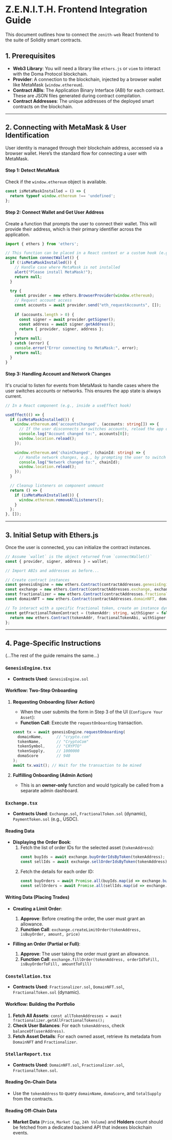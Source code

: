 # Z.E.N.I.T.H. Frontend Integration Guide

This document outlines how to connect the `zenith-web` React frontend to the suite of Solidity smart contracts.

## 1. Prerequisites

- **Web3 Library**: You will need a library like `ethers.js` or `viem` to interact with the Doma Protocol blockchain.
- **Provider**: A connection to the blockchain, injected by a browser wallet like MetaMask (`window.ethereum`).
- **Contract ABIs**: The Application Binary Interface (ABI) for each contract. These are JSON files generated during contract compilation.
- **Contract Addresses**: The unique addresses of the deployed smart contracts on the blockchain.

---

## 2. Connecting with MetaMask & User Identification

User identity is managed through their blockchain address, accessed via a browser wallet. Here’s the standard flow for connecting a user with MetaMask.

#### **Step 1: Detect MetaMask**

Check if the `window.ethereum` object is available.

```typescript
const isMetaMaskInstalled = () => {
  return typeof window.ethereum !== 'undefined';
};
```

#### **Step 2: Connect Wallet and Get User Address**

Create a function that prompts the user to connect their wallet. This will provide their address, which is their primary identifier across the application.

```typescript
import { ethers } from 'ethers';

// This function can be placed in a React context or a custom hook (e.g., useWallet)
async function connectWallet() {
  if (!isMetaMaskInstalled()) {
    // Handle case where MetaMask is not installed
    alert("Please install MetaMask!");
    return null;
  }

  try {
    const provider = new ethers.BrowserProvider(window.ethereum);
    // Request account access
    const accounts = await provider.send("eth_requestAccounts", []);
    
    if (accounts.length > 0) {
      const signer = await provider.getSigner();
      const address = await signer.getAddress();
      return { provider, signer, address };
    }
    return null;
  } catch (error) {
    console.error("Error connecting to MetaMask:", error);
    return null;
  }
}
```

#### **Step 3: Handling Account and Network Changes**

It's crucial to listen for events from MetaMask to handle cases where the user switches accounts or networks. This ensures the app state is always current.

```typescript
// In a React component (e.g., inside a useEffect hook)

useEffect(() => {
  if (isMetaMaskInstalled()) {
    window.ethereum.on('accountsChanged', (accounts: string[]) => {
      // If the user disconnects or switches accounts, reload the app or update the state
      console.log("Account changed to:", accounts[0]);
      window.location.reload(); 
    });

    window.ethereum.on('chainChanged', (chainId: string) => {
      // Handle network changes, e.g., by prompting the user to switch to the correct network
      console.log("Network changed to:", chainId);
      window.location.reload();
    });
  }

  // Cleanup listeners on component unmount
  return () => {
    if (isMetaMaskInstalled()) {
      window.ethereum.removeAllListeners();
    }
  };
}, []);
```

---

## 3. Initial Setup with Ethers.js

Once the user is connected, you can initialize the contract instances.

```typescript
// Assume `wallet` is the object returned from `connectWallet()`
const { provider, signer, address } = wallet;

// Import ABIs and addresses as before...

// Create contract instances
const genesisEngine = new ethers.Contract(contractAddresses.genesisEngine, genesisEngineAbi, signer);
const exchange = new ethers.Contract(contractAddresses.exchange, exchangeAbi, signer);
const fractionalizer = new ethers.Contract(contractAddresses.fractionalizer, provider); // Use provider for read-only
const domainNFT = new ethers.Contract(contractAddresses.domainNFT, domainNftAbi, provider);

// To interact with a specific fractional token, create an instance dynamically:
const getFractionalTokenContract = (tokenAddr: string, withSigner = false) => {
  return new ethers.Contract(tokenAddr, fractionalTokenAbi, withSigner ? signer : provider);
};
```

---

## 4. Page-Specific Instructions

(...The rest of the guide remains the same...)

### `GenesisEngine.tsx`

- **Contracts Used**: `GenesisEngine.sol`

#### Workflow: Two-Step Onboarding

1.  **Requesting Onboarding (User Action)**
    -   When the user submits the form in Step 3 of the UI (`Configure Your Asset`):
    -   **Function Call**: Execute the `requestOnboarding` transaction.

    ```typescript
    const tx = await genesisEngine.requestOnboarding(
      domainName,      // "crypto.com"
      tokenName,       // "CryptoCom"
      tokenSymbol,     // "CRYPTO"
      tokenSupply,     // 1000000
      domaScore        // 940
    );
    await tx.wait(); // Wait for the transaction to be mined
    ```

2.  **Fulfilling Onboarding (Admin Action)**
    -   This is an **owner-only** function and would typically be called from a separate admin dashboard.

### `Exchange.tsx`

- **Contracts Used**: `Exchange.sol`, `FractionalToken.sol` (dynamic), `PaymentToken.sol` (e.g., USDC).

#### Reading Data

-   **Displaying the Order Book**:
    1.  Fetch the list of order IDs for the selected asset (`tokenAddress`):
        ```typescript
        const buyIds = await exchange.buyOrderIdsByToken(tokenAddress);
        const sellIds = await exchange.sellOrderIdsByToken(tokenAddress);
        ```
    2.  Fetch the details for each order ID:
        ```typescript
        const buyOrders = await Promise.all(buyIds.map(id => exchange.buyOrders(tokenAddress, id)));
        const sellOrders = await Promise.all(sellIds.map(id => exchange.sellOrders(tokenAddress, id)));
        ```

#### Writing Data (Placing Trades)

-   **Creating a Limit Order**:
    1.  **Approve**: Before creating the order, the user must grant an allowance.
    2.  **Function Call**: `exchange.createLimitOrder(tokenAddress, isBuyOrder, amount, price)`

-   **Filling an Order (Partial or Full)**:
    1.  **Approve**: The user taking the order must grant an allowance.
    2.  **Function Call**: `exchange.fillOrder(tokenAddress, orderIdToFill, isBuyOrderToFill, amountToFill)`

### `Constellation.tsx`

- **Contracts Used**: `Fractionalizer.sol`, `DomainNFT.sol`, `FractionalToken.sol` (dynamic).

#### Workflow: Building the Portfolio

1.  **Fetch All Assets**: `const allTokenAddresses = await fractionalizer.getAllFractionalTokens();`
2.  **Check User Balances**: For each `tokenAddress`, check `balanceOf(userAddress)`.
3.  **Fetch Asset Details**: For each owned asset, retrieve its metadata from `DomainNFT` and `Fractionalizer`.

### `StellarReport.tsx`

- **Contracts Used**: `DomainNFT.sol`, `Fractionalizer.sol`, `FractionalToken.sol`.

#### Reading On-Chain Data

-   Use the `tokenAddress` to query `domainName`, `domaScore`, and `totalSupply` from the contracts.

#### Reading Off-Chain Data

-   **Market Data** (`Price`, `Market Cap`, `24h Volume`) and **Holders** count should be fetched from a dedicated backend API that indexes blockchain events.
